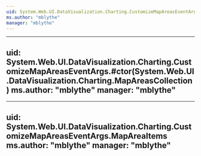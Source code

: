 ```yaml
---
uid: System.Web.UI.DataVisualization.Charting.CustomizeMapAreasEventArgs
ms.author: "mblythe"
manager: "mblythe"
---
```


---
uid: System.Web.UI.DataVisualization.Charting.CustomizeMapAreasEventArgs.#ctor(System.Web.UI.DataVisualization.Charting.MapAreasCollection)
ms.author: "mblythe"
manager: "mblythe"
---

---
uid: System.Web.UI.DataVisualization.Charting.CustomizeMapAreasEventArgs.MapAreaItems
ms.author: "mblythe"
manager: "mblythe"
---

